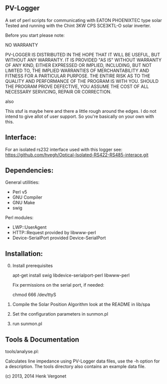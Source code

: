 PV-Logger
---------
A set of perl scripts for communicating with EATON PHOENIXTEC type solar
Tested and running with the Chint 3KW CPS SCE3KTL-O solar inverter.

Before you start please note:

NO WARRANTY

PV-LOGGER IS DISTRIBUTED IN THE HOPE THAT IT WILL BE USEFUL, BUT WITHOUT ANY WARRANTY. IT IS PROVIDED "AS IS" WITHOUT WARRANTY OF ANY KIND, EITHER EXPRESSED OR IMPLIED, INCLUDING, BUT NOT LIMITED TO, THE IMPLIED WARRANTIES OF MERCHANTABILITY AND FITNESS FOR A PARTICULAR PURPOSE. THE ENTIRE RISK AS TO THE QUALITY AND PERFORMANCE OF THE PROGRAM IS WITH YOU. SHOULD THE PROGRAM PROVE DEFECTIVE, YOU ASSUME THE COST OF ALL NECESSARY SERVICING, REPAIR OR CORRECTION.

also

This stuf is maybe here and there a little rough around the edges. I do not
intend to give allot of user support. So you're basically on your own with this.

Interface:
----------
For an isolated rs232 interface used with this logger see:
https://github.com/hvegh/Optical-Isolated-RS422-RS485-interace.git

Dependencies:
-------------

General utillities:
  - Perl v5
  - GNU Compiler
  - GNU Make
  - swig

Perl modules:
  - LWP::UserAgent
  - HTTP::Request
	provided by libwww-perl
  - Device-SerialPort
	provided Device-SerialPort

Installation:
-------------

0. Install prerequisites

   apt-get install swig libdevice-serialport-perl libwww-perl

   Fix permissions on the serial port, if needed:

   chmod 666 /dev/ttyS<xyz>

1. Compile the Solar Position Algorithm
   look at the README in lib/spa

2. Set the configuration parameters in sunmon.pl

3. run sunmon.pl

Tools & Documentation
---------------------

tools/analyse.pl:

Calculates line impedance using PV-Logger data files, use the -h option for a description. The tools directory also contains an example data file.


(c) 2013, 2014 Henk Vergonet

